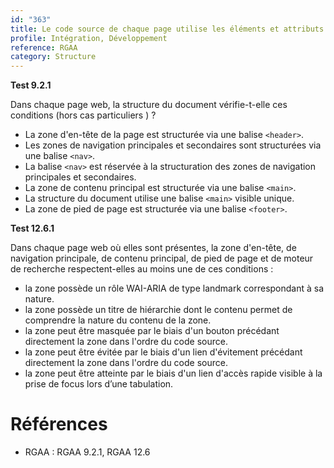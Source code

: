 ```yaml
---
id: "363"
title: Le code source de chaque page utilise les éléments et attributs appropriés pour les zones d'en-têtes, de contenu, de navigation, de pied de page et de recherche.
profile: Intégration, Développement
reference: RGAA
category: Structure
---
```


**Test 9.2.1**

Dans chaque page web, la structure du document vérifie-t-elle ces conditions (hors cas particuliers ) ?

- La zone d'en-tête de la page est structurée via une balise `<header>`.
- Les zones de navigation principales et secondaires sont structurées via une balise `<nav>`.
- La balise `<nav>` est réservée à la structuration des zones de navigation principales et secondaires.
- La zone de contenu principal est structurée via une balise `<main>`.
- La structure du document utilise une balise `<main>` visible unique.
- La zone de pied de page est structurée via une balise `<footer>`.


**Test 12.6.1**

Dans chaque page web où elles sont présentes, la zone d'en-tête, de navigation principale, de contenu principal, de pied de page et de moteur de recherche respectent-elles au moins une de ces conditions :

- la zone possède un rôle WAI-ARIA de type landmark correspondant à sa nature.
- la zone possède un titre de hiérarchie dont le contenu permet de comprendre la nature du contenu de la zone.
- la zone peut être masquée par le biais d'un bouton précédant directement la zone dans l'ordre du code source.
- la zone peut être évitée par le biais d'un lien d'évitement précédant directement la zone dans l'ordre du code source.
- la zone peut être atteinte par le biais d'un lien d'accès rapide visible à la prise de focus lors d’une tabulation.

# Références

*   RGAA : RGAA 9.2.1, RGAA 12.6

